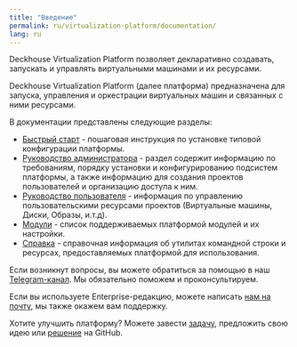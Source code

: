 ```yaml
---
title: "Введение"
permalink: ru/virtualization-platform/documentation/
lang: ru
---
```


Deckhouse Virtualization Platform позволяет декларативно создавать, запускать и управлять виртуальными машинами и их ресурсами.

Deckhouse Virtualization Platform (далее платформа) предназначена для запуска, управления и оркестрации виртуальных машин и связанных с ними ресурсами.

В документации представлены следующие разделы:
- [Быстрый старт](../documentation/admin/install/steps/prepare.html) - пошаговая инструкция по установке типовой конфигурации платформы.
- [Руководство администратора](../documentation/admin/overview.html) - раздел содержит информацию по требованиям, порядку установки и конфигурированию подсистем платформы, а также информацию для создания проектов пользователей и организацию доступа к ним.
- [Руководство пользователя](../documentation/user/overview.html) - информация по управлению пользовательскими ресурсами проектов (Виртуальные машины, Диски, Образы, и.т.д).
- [Модули](../documentation/modules/list.html) - список поддерживаемых платформой модулей и их настройки.
- [Справка](../documentation/reference/configuration-module.html) - справочная информация об утилитах командной строки и ресурсах, предоставляемых платформой для использования.

Если возникнут вопросы, вы можете обратиться за помощью в наш [Telegram-канал](https://t.me/deckhouse_ru). Мы обязательно поможем и проконсультируем.

Если вы используете Enterprise-редакцию, можете написать [нам на почту](support@deckhouse.ru), мы также окажем вам поддержку.

Хотите улучшить платформу? Можете завести [задачу](https://github.com/deckhouse/virtualization/issues/), предложить свою идею или [решение](https://github.com/deckhouse/virtualization/blob/main/CONTRIBUTING.md) на GitHub.
